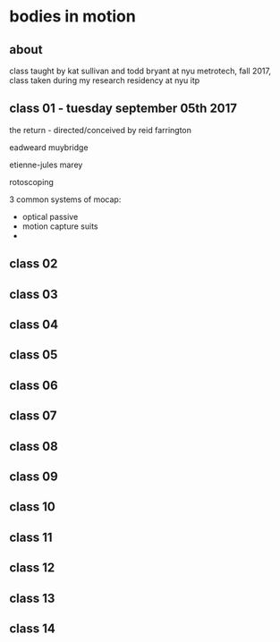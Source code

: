 # bodies in motion

## about

class taught by kat sullivan and todd bryant at nyu metrotech, fall 2017, class taken during my research residency at nyu itp

## class 01 - tuesday september 05th 2017

the return - directed/conceived by reid farrington

eadweard muybridge

etienne-jules marey

rotoscoping

3 common systems of mocap:
* optical passive
* motion capture suits
* 

## class 02

## class 03

## class 04

## class 05

## class 06

## class 07

## class 08

## class 09

## class 10

## class 11

## class 12

## class 13

## class 14
